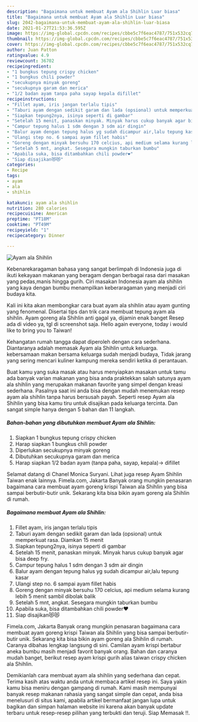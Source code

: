 ```yaml
---
description: "Bagaimana untuk membuat Ayam ala Shihlin Luar biasa"
title: "Bagaimana untuk membuat Ayam ala Shihlin Luar biasa"
slug: 2042-bagaimana-untuk-membuat-ayam-ala-shihlin-luar-biasa
date: 2021-01-27T21:53:36.595Z
image: https://img-global.cpcdn.com/recipes/cbbe5c7f6eac4787/751x532cq70/ayam-ala-shihlin-foto-resep-utama.jpg
thumbnail: https://img-global.cpcdn.com/recipes/cbbe5c7f6eac4787/751x532cq70/ayam-ala-shihlin-foto-resep-utama.jpg
cover: https://img-global.cpcdn.com/recipes/cbbe5c7f6eac4787/751x532cq70/ayam-ala-shihlin-foto-resep-utama.jpg
author: Juan Patton
ratingvalue: 4.9
reviewcount: 36702
recipeingredient:
- "1 bungkus tepung crispy chicken"
- "1 bungkus chili powder"
- "secukupnya minyak goreng"
- "secukupnya garam dan merica"
- "1/2 badan ayam tanpa paha sayap kepala difillet"
recipeinstructions:
- "Fillet ayam, iris jangan terlalu tipis"
- "Taburi ayam dengan sedikit garam dan lada (opsional) untuk memperkuat rasa. Diamkan 15 menit"
- "Siapkan tepung2nya, isinya seperti di gambar"
- "Setelah 15 menit, panaskan minyak. Minyak harus cukup banyak agar bisa deep fry."
- "Campur tepung halus 1 sdm dengan 3 sdm air dingin"
- "Balur ayam dengan tepung halus yg sudah dicampur air,lalu tepung kasar"
- "Ulangi step no. 6 sampai ayam fillet habis"
- "Goreng dengan minyak bersuhu 170 celcius, api medium selama kurang lebih 5 menit sambil dibolak balik"
- "Setelah 5 mnt, angkat. Sesegara mungkin taburkan bumbu"
- "Apabila suka, bisa ditambahkan chili powder❤"
- "Siap disajikan😻😻"
categories:
- Recipe
tags:
- ayam
- ala
- shihlin

katakunci: ayam ala shihlin 
nutrition: 280 calories
recipecuisine: American
preptime: "PT18M"
cooktime: "PT49M"
recipeyield: "1"
recipecategory: Dinner

---
```



![Ayam ala Shihlin](https://img-global.cpcdn.com/recipes/cbbe5c7f6eac4787/751x532cq70/ayam-ala-shihlin-foto-resep-utama.jpg)

Kebenarekaragaman bahasa yang sangat berlimpah di Indonesia juga di ikuti kekayaan makanan yang beragam dengan berbagai rasa dari masakan yang pedas,manis hingga gurih. Ciri masakan Indonesia ayam ala shihlin yang kaya dengan bumbu menampilkan keberaragaman yang menjadi ciri budaya kita.


Kali ini kita akan membongkar cara buat ayam ala shihlin atau ayam gunting yang fenomenal. Disertai tips dan trik cara membuat tepung ayam ala shihlin. Ayam goreng ala Shihlin anti gagal ya, dijamin enak banget Resep ada di video ya, tgl di screenshot saja. Hello again everyone, today i would like to bring you to Taiwan!

Kehangatan rumah tangga dapat diperoleh dengan cara sederhana. Diantaranya adalah memasak Ayam ala Shihlin untuk keluarga. kebersamaan makan bersama keluarga sudah menjadi budaya, Tidak jarang yang sering mencari kuliner kampung mereka sendiri ketika di perantauan.

Buat kamu yang suka masak atau harus menyiapkan masakan untuk tamu ada banyak varian makanan yang bisa anda praktekkan salah satunya ayam ala shihlin yang merupakan makanan favorite yang simpel dengan kreasi sederhana. Pasalnya saat ini anda bisa dengan mudah menemukan resep ayam ala shihlin tanpa harus bersusah payah.
Seperti resep Ayam ala Shihlin yang bisa kamu tiru untuk disajikan pada keluarga tercinta. Dan sangat simple hanya dengan 5 bahan dan 11 langkah.


<!--inarticleads1-->

##### Bahan-bahan yang dibutuhkan membuat Ayam ala Shihlin:

1. Siapkan 1 bungkus tepung crispy chicken
1. Harap siapkan 1 bungkus chili powder
1. Diperlukan secukupnya minyak goreng
1. Dibutuhkan secukupnya garam dan merica
1. Harap siapkan 1/2 badan ayam (tanpa paha, sayap, kepala)-&gt; difillet


Selamat datang di Chanel Monica Suryani. Lihat juga resep Ayam Shihlin Taiwan enak lainnya. Fimela.com, Jakarta Banyak orang mungkin penasaran bagaimana cara membuat ayam goreng krispi Taiwan ala Shihlin yang bisa sampai berbutir-butir unik. Sekarang kita bisa bikin ayam goreng ala Shihlin di rumah. 

<!--inarticleads2-->

##### Bagaimana membuat  Ayam ala Shihlin:

1. Fillet ayam, iris jangan terlalu tipis
1. Taburi ayam dengan sedikit garam dan lada (opsional) untuk memperkuat rasa. Diamkan 15 menit
1. Siapkan tepung2nya, isinya seperti di gambar
1. Setelah 15 menit, panaskan minyak. Minyak harus cukup banyak agar bisa deep fry.
1. Campur tepung halus 1 sdm dengan 3 sdm air dingin
1. Balur ayam dengan tepung halus yg sudah dicampur air,lalu tepung kasar
1. Ulangi step no. 6 sampai ayam fillet habis
1. Goreng dengan minyak bersuhu 170 celcius, api medium selama kurang lebih 5 menit sambil dibolak balik
1. Setelah 5 mnt, angkat. Sesegara mungkin taburkan bumbu
1. Apabila suka, bisa ditambahkan chili powder❤
1. Siap disajikan😻😻


Fimela.com, Jakarta Banyak orang mungkin penasaran bagaimana cara membuat ayam goreng krispi Taiwan ala Shihlin yang bisa sampai berbutir-butir unik. Sekarang kita bisa bikin ayam goreng ala Shihlin di rumah. Caranya dibahas lengkap langsung di sini. Camilan ayam krispi bertabur aneka bumbu masih menjadi favorit banyak orang. Bahan dan caranya mudah banget, berikut resep ayam krispi gurih alias taiwan crispy chicken ala Shihlin. 

Demikianlah cara membuat ayam ala shihlin yang sederhana dan cepat. Terima kasih atas waktu anda untuk membaca artikel resep ini. Saya yakin kamu bisa meniru dengan gampang di rumah. Kami masih mempunyai banyak resep makanan rahasia yang sangat simple dan cepat, anda bisa menelusuri di situs kami, apabila artikel bermanfaat jangan lupa untuk bagikan dan simpan halaman website ini karena akan banyak update terbaru untuk resep-resep pilihan yang terbukti dan teruji. Siap Memasak !!. 
